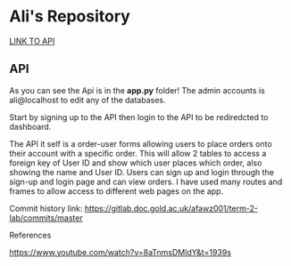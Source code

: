 # Ali's Repository 

[LINK TO API](http://www.doc.gold.ac.uk/usr/260/)

## API 

As you can see the Api is in the **app.py** folder!
The admin accounts is ali@localhost to edit any of the databases. 

Start by signing up to the API then login to the API to be rediredcted to dashboard. 

The API it self is a order-user forms allowing users to place orders onto their account with a specific order. This will allow 2 tables to access a foreign key of User ID and show which user places which order, also showing the name and User ID. Users can sign up and login through the sign-up and login page and can view orders. I have used many routes and frames to allow access to different web pages on the app.

Commit history link: https://gitlab.doc.gold.ac.uk/afawz001/term-2-lab/commits/master

References

https://www.youtube.com/watch?v=8aTnmsDMldY&t=1939s 

